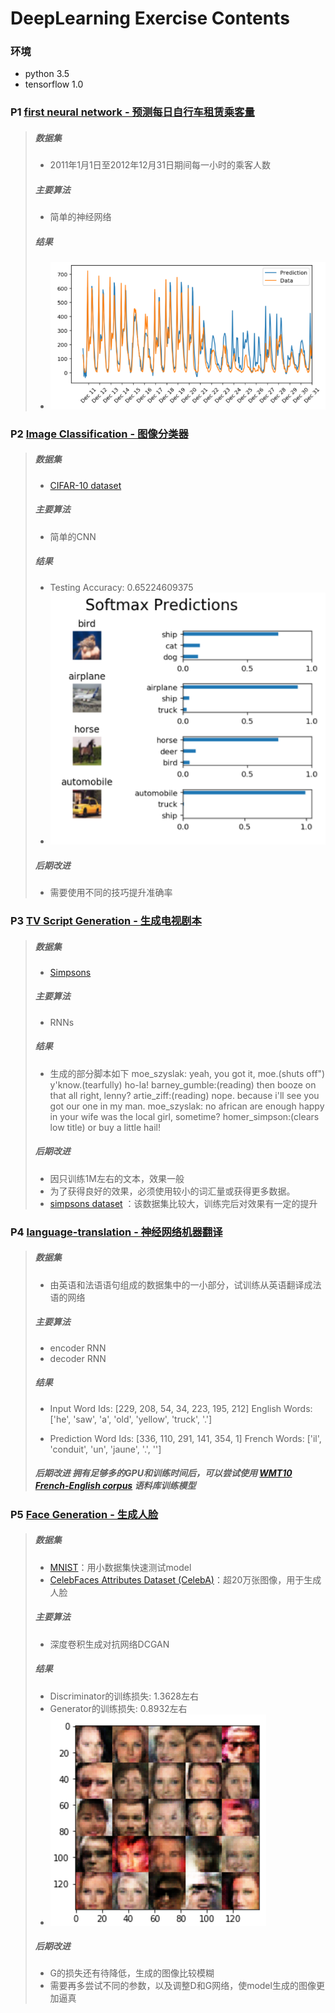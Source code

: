 # DeepLearning Exercise Contents

### 环境
- python 3.5
- tensorflow 1.0


### P1  [first neural network - 预测每日自行车租赁乘客量](https://github.com/ljh20/DL_exercise/tree/master/first_neural_network)
> ##### 数据集
> - 2011年1月1日至2012年12月31日期间每一小时的乘客人数
> ##### 主要算法
> - 简单的神经网络
> ##### 结果
> -  ![Alt text](./预测每日自行车租赁乘客量的结果.png)

### P2  [Image Classification - 图像分类器](https://github.com/ljh20/DL_exercise/tree/master/image_classification)

> ##### 数据集
> - [CIFAR-10 dataset](https://www.cs.toronto.edu/~kriz/cifar.html)
> ##### 主要算法
> - 简单的CNN
> ##### 结果
> - Testing Accuracy: 0.65224609375
> - ![Alt text](./图像分类器的结果.png)
> 
> ##### 后期改进
> - 需要使用不同的技巧提升准确率

### P3  [TV Script Generation - 生成电视剧本](https://github.com/ljh20/DL_exercise/tree/master/tv_script_generation)

> ##### 数据集
> - [Simpsons](https://www.kaggle.com/wcukierski/the-simpsons-by-the-data)
> 
> ##### 主要算法
> - RNNs
> ##### 结果
> - 生成的部分脚本如下 moe_szyslak: yeah, you got it, moe.(shuts off") y'know.(tearfully) ho-la! barney_gumble:(reading) then booze on that
> all right, lenny? artie_ziff:(reading) nope. because i'll see you got
> our one in my man. moe_szyslak: no african are enough happy in your
> wife was the local girl, sometime? homer_simpson:(clears low title) or
> buy a little hail!
> ##### 后期改进
> - 因只训练1M左右的文本，效果一般
> - 为了获得良好的效果，必须使用较小的词汇量或获得更多数据。
> -  [simpsons dataset](https://www.kaggle.com/wcukierski/the-simpsons-by-the-data)
> ：该数据集比较大，训练完后对效果有一定的提升

### P4  [language-translation - 神经网络机器翻译](https://github.com/ljh20/DL_exercise/tree/master/language_translation)

> ##### 数据集
> - 由英语和法语语句组成的数据集中的一小部分，试训练从英语翻译成法语的网络
> ##### 主要算法
> - encoder RNN
> - decoder RNN
> ##### 结果
> - Input   Word Ids:      [229, 208, 54, 34, 223, 195, 212]   English Words: ['he', 'saw', 'a', 'old', 'yellow', 'truck', '.']
> 
> - Prediction   Word Ids:      [336, 110, 291, 141, 354, 1]   French Words: ['il', 'conduit', 'un', 'jaune', '.', '<EOS>']
> ##### 后期改进 拥有足够多的GPU和训练时间后，可以尝试使用 [WMT10 French-English corpus](http://www.statmt.org/wmt10/training-giga-fren.tar) 语料库训练模型

### P5  [Face Generation - 生成人脸](https://github.com/ljh20/DL_exercise/tree/master/face_generation)

> ##### 数据集
> - [MNIST](http://yann.lecun.com/exdb/mnist/)：用小数据集快速测试model
> - [CelebFaces Attributes Dataset (CelebA)](http://mmlab.ie.cuhk.edu.hk/projects/CelebA.html)：超20万张图像，用于生成人脸
> ##### 主要算法
> - 深度卷积生成对抗网络DCGAN
> ##### 结果
> - Discriminator的训练损失: 1.3628左右
> - Generator的训练损失: 0.8932左右
> - ![Alt text](./生成人脸的结果.png)
> ##### 后期改进
> - G的损失还有待降低，生成的图像比较模糊
> - 需要再多尝试不同的参数，以及调整D和G网络，使model生成的图像更加逼真
